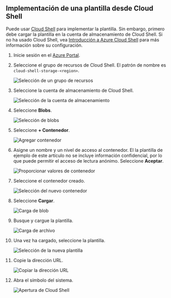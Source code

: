 ## <a name="deploy-template-from-cloud-shell"></a>Implementación de una plantilla desde Cloud Shell

Puede usar [Cloud Shell](../articles/cloud-shell/overview.md) para implementar la plantilla. Sin embargo, primero debe cargar la plantilla en la cuenta de almacenamiento de Cloud Shell. Si no ha usado Cloud Shell, vea [Introducción a Azure Cloud Shell](../articles/cloud-shell/overview.md) para más información sobre su configuración.

1. Inicie sesión en el [Azure Portal](https://portal.azure.com).

1. Seleccione el grupo de recursos de Cloud Shell. El patrón de nombre es `cloud-shell-storage-<region>`.

   ![Selección de un grupo de recursos](./media/resource-manager-cloud-shell-deploy/select-cs-resource-group.png)

1. Seleccione la cuenta de almacenamiento de Cloud Shell.

   ![Selección de la cuenta de almacenamiento](./media/resource-manager-cloud-shell-deploy/select-storage.png)

1. Seleccione **Blobs**.

   ![Selección de blobs](./media/resource-manager-cloud-shell-deploy/select-blobs.png)

1. Seleccione **+ Contenedor**.

   ![Agregar contenedor](./media/resource-manager-cloud-shell-deploy/add-container.png)

1. Asigne un nombre y un nivel de acceso al contenedor. El la plantilla de ejemplo de este artículo no se incluye información confidencial, por lo que puede permitir el acceso de lectura anónimo. Seleccione **Aceptar**.

   ![Proporcionar valores de contenedor](./media/resource-manager-cloud-shell-deploy/provide-container-values.png)

1. Seleccione el contenedor creado.

   ![Selección del nuevo contenedor](./media/resource-manager-cloud-shell-deploy/select-container.png)

1. Seleccione **Cargar**.

   ![Carga de blob](./media/resource-manager-cloud-shell-deploy/upload-blob.png)

1. Busque y cargue la plantilla.

   ![Carga de archivo](./media/resource-manager-cloud-shell-deploy/find-and-upload-template.png)

1. Una vez ha cargado, seleccione la plantilla.

   ![Selección de la nueva plantilla](./media/resource-manager-cloud-shell-deploy/select-new-template.png)

1. Copie la dirección URL.

   ![Copiar la dirección URL](./media/resource-manager-cloud-shell-deploy/copy-url.png)

1. Abra el símbolo del sistema.

   ![Apertura de Cloud Shell](./media/resource-manager-cloud-shell-deploy/start-cloud-shell.png)
